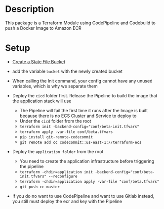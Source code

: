 # Description
This package is a Terraform Module using CodePipeline and Codebuild to push a Docker Image to Amazon ECR

# Setup
* [Create a State File Bucket](https://github.com/josjaf/examples/blob/master/aws/s3/tf_state_file.py)
* add the variable `bucket` with the newly created bucket
* When calling the Init command, your config cannot have any unused variables, which is why we separate them
* Deploy the `cicd` folder first. Release the Pipeline to build the image that the application stack will use
    * The Pipeline will fail the first time it runs after the Image is built because there is no ECS Cluster and Service to deploy to
    * Under the `cicd` folder from the root
    * `terraform init -backend-config="conf/beta-init.tfvars"`
    * `terraform apply -var-file conf/beta.tfvars`
    * `pip install git-remote-codecommit`
    * `git remote add cc codecommit::us-east-1://terraform-ecs `


* Deploy the `application folder` from the root
    * You need to create the application infrastructure before triggering the pipeline
    * `terraform -chdir=application init -backend-config="conf/beta-init.tfvars" --reconfigure`
    * `terraform -chdir=application apply -var-file "conf/beta.tfvars"`
    * `git push cc master`
* If you do no want to use CodePipeline and want to use Gitlab instead, you still must deploy the ecr and key with the Pipeline